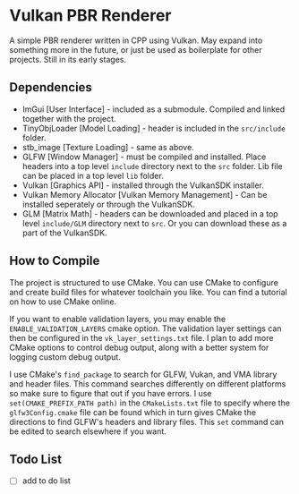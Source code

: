# Vulkan PBR Renderer

A simple PBR renderer written in CPP using Vulkan. May expand into something more in the future, or just be used as boilerplate for other projects. Still in its early stages.

## Dependencies

- ImGui \[User Interface] - included as a submodule. Compiled and linked together with the project.
- TinyObjLoader \[Model Loading] - header is included in the `src/include` folder.
- stb_image \[Texture Loading] - same as above.
- GLFW \[Window Manager] - must be compiled and installed. Place headers into a top level `include` directory next to the `src` folder. Lib file can be placed in a top level `lib` folder.
- Vulkan \[Graphics API] - installed through the VulkanSDK installer.
- Vulkan Memory Allocator \[Vulkan Memory Management] - Can be installed seperately or through the VulkanSDK.
- GLM \[Matrix Math] - headers can be downloaded and placed in a top level `include/GLM` directory next to `src`. Or you can download these as a part of the VulkanSDK.

## How to Compile

The project is structured to use CMake. You can use CMake to configure and create build files for whatever toolchain you like. You can find a tutorial on how to use CMake online.

If you want to enable validation layers, you may enable the `ENABLE_VALIDATION_LAYERS` cmake option. The validation layer settings can then be configured in the `vk_layer_settings.txt` file. I plan to add more CMake options to control debug output, along with a better system for logging custom debug output.

I use CMake's `find_package` to search for GLFW, Vukan, and VMA library and header files. This command searches differently on different platforms so make sure to figure that out if you have errors. I use `set(CMAKE_PREFIX_PATH path)` in the `CMakeLists.txt` file to specify where the `glfw3Config.cmake` file can be found which in turn gives CMake the directions to find GLFW's headers and library files. This `set` command can be edited to search elsewhere if you want.

## Todo List
- [ ] add to do list
